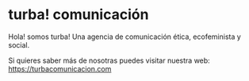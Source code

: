 # turba! comunicación

Hola! somos turba! Una agencia de comunicación ética, ecofeminista y social.

Si quieres saber más de nosotras puedes visitar nuestra web: https://turbacomunicacion.com
